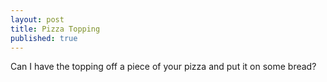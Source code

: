 ```yaml
---
layout: post
title: Pizza Topping
published: true
---
```

Can I have the topping off a piece of your pizza and put it on some bread?
